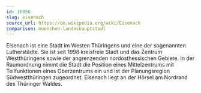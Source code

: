 ```yaml
---
id: 16056
slug: eisenach
source_url: https://de.wikipedia.org/wiki/Eisenach
comparison: muenchen-landeshauptstadt
---
```


Eisenach ist eine Stadt im Westen Thüringens und eine der sogenannten Lutherstädte. Sie ist seit 1998 kreisfreie Stadt und das Zentrum Westthüringens sowie der angrenzenden nordosthessischen Gebiete. In der Raumordnung nimmt die Stadt die Position eines Mittelzentrums mit Teilfunktionen eines Oberzentrums ein und ist der Planungsregion Südwestthüringen zugeordnet. Eisenach liegt an der Hörsel am Nordrand des Thüringer Waldes.
